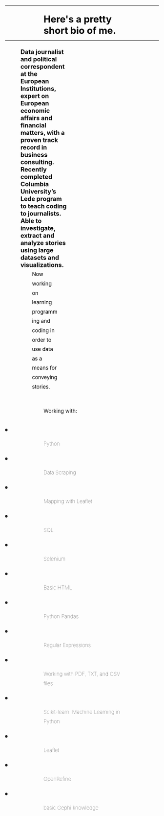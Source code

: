 
<style>
.container {
  text-align: center;
  color: #333;
  margin: 0 auto;
  padding-bottom: 60px;
  padding-top: 60px;
  font-family: Helvetica, sans-serif;
  position: relative;
}
#nav {
  position: absolute;
  top: 10px;
  right: 10px;
  text-align: left;
  width: 100%;
}
h1 {
  font-size: 35px;
}
h2 {
  font-size: 32px;
}
h3 {
  font-size: 28px;
  color: #D3D3D3;
}
p {
  font-size: 17px;
  font-weight: lighter;
  line-height: 1.8;
  text-align: left;
  margin-left: 25%;
  margin-right: 20%;
  margin-top: 2%;
  margin-bottom: 2%;
}
li {
  font-size: 24px;
  line-height: 1.8;
}
a {
  text-decoration: none;
  background: #bdffc5;
  padding: 3px 6px;
  color: #000;
}
#my_header {
  text-align: left;
  margin-left: 25%;
  margin-right: 20%;
  margin-top: 5%;
  font-size: 31px;
  color: black;
  font-weight: bolder;
}

#something_like_a_header {
  text-align: left;
  margin-left: 10%;
  margin-right: 60%;
  margin-top: 5%;
  font-size: 20px;
  color: black;
  font-weight: bolder;
}
#my_subheader {
  text-align: left;
  margin-left: 25%;
  margin-right: 20%;
  margin-top: 1%;
  margin-bottom: 7%;
  font-weight: lighter;
  font-size: 22px;
  color: #989898;
}
#my_another_subheader {
  text-align: center;
  margin-left: 25%;
  margin-right: 25%;
  margin-top: 1%;
  margin-bottom: 2%;
  font-weight: bold;
  font-size: 22px;
  color: #black;
}
#my_image_caption {
  text-align: center;
  margin-left: 5%;
  margin-right: 5%;
  margin-top: 0%;
  font-weight: lighter;
  font-size: 12px;
  color: #808080;
}
#my_footer {
  text-align: left;
  margin-left: 25%;
  margin-right: 20%;
  margin-top: 0%;
  font-weight: lighter;
  font-size: 11px;
  background: #E9E9EA;
  padding: 3px 6px;
  color: #000;
}
</style>

---
<div id="my_header">Here's a pretty short bio of me.</div>

<!-- permalink: /about
 -->
---


<div id="something_like_a_header">
Data journalist and political correspondent at the European Institutions, expert on European economic affairs and financial matters, with a proven track record in business consulting. Recently completed Columbia University’s Lede program to teach coding to journalists. Able to investigate, extract and analyze stories using large datasets and visualizations.

Now working on learning programming and coding in order to use data as a means for conveying stories. 
</div>
<h1>

Working with: 
</h1>
<li>

Python
</li>
<li>

Data Scraping
</li>
<li>

Mapping with Leaflet
</li>
<li>

SQL
</li>
<li>

Selenium 
</li>
<li>

Basic HTML
</li>
<li>

Python Pandas
</li>
<li>

Regular Expressions
</li>
<li>

Working with PDF, TXT, and CSV files
</li>
<li>

Scikit-learn: Machine Learning in Python
</li>
<li>

Leaflet 
</li>
<li>

OpenRefine 
</li>
<li>

basic Gephi knowledge
</li>

